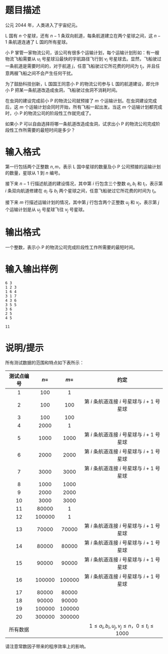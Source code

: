 # 题目描述

公元 $2044$ 年，人类进入了宇宙纪元。

L 国有 $n$ 个星球，还有 $n-1$ 条双向航道，每条航道建立在两个星球之间，这 $n-1$ 条航道连通了 L 国的所有星球。

小 P 掌管一家物流公司，该公司有很多个运输计划，每个运输计划形如：有一艘物流飞船需要从 $u_i$ 号星球沿最快的宇航路径飞行到 $v_i$ 号星球去。显然，飞船驶过一条航道是需要时间的，对于航道 $j$，任意飞船驶过它所花费的时间为 $t_j$，并且任意两艘飞船之间不会产生任何干扰。

为了鼓励科技创新，L 国国王同意小 P 的物流公司参与 L 国的航道建设，即允许小 P 把某一条航道改造成虫洞，飞船驶过虫洞不消耗时间。

在虫洞的建设完成前小 P 的物流公司就预接了 $m$ 个运输计划。在虫洞建设完成后，这 $m$ 个运输计划会同时开始，所有飞船一起出发。当这 $m$ 个运输计划都完成时，小 P 的物流公司的阶段性工作就完成了。

如果小 P 可以自由选择将哪一条航道改造成虫洞，试求出小 P 的物流公司完成阶段性工作所需要的最短时间是多少？

# 输入格式

第一行包括两个正整数 $n,m$，表示 L 国中星球的数量及小 P 公司预接的运输计划的数量，星球从 $1$ 到 $n$ 编号。

接下来 $n-1$ 行描述航道的建设情况，其中第 $i$ 行包含三个整数 $a_i,b_i$ 和 $t_i$，表示第 $i$ 条双向航道修建在 $a_i$ 与 $b_i$ 两个星球之间，任意飞船驶过它所花费的时间为 $t_i$。

接下来 $m$ 行描述运输计划的情况，其中第 $j$ 行包含两个正整数 $u_j$ 和 $v_j$，表示第 $j$ 个运输计划是从 $u_j$ 号星球飞往 $v_j$ 号星球。

# 输出格式

一个整数，表示小 P 的物流公司完成阶段性工作所需要的最短时间。

# 输入输出样例

```input1
6 3
1 2 3
1 6 4
3 1 7
4 3 6
3 5 5
3 6
2 5
4 5
```

```output1
11
```

# 说明/提示

所有测试数据的范围和特点如下表所示：

| 测试点编号 |   $n=$   |   $m=$   |                         约定                          |
| :--------: | :------: | :------: | :---------------------------------------------------: |
|    $1$     |  $100$   |   $1$    |                                                       |
|    $2$     |  $100$   |  $100$   |      第 $i$ 条航道连接 $i$ 号星球与 $i+1$ 号星球      |
|    $3$     |  $100$   |  $100$   |                                                       |
|    $4$     |  $2000$  |   $1$    |                                                       |
|    $5$     |  $1000$  |  $1000$  |      第 $i$ 条航道连接 $i$ 号星球与 $i+1$ 号星球      |
|    $6$     |  $2000$  |  $2000$  |      第 $i$ 条航道连接 $i$ 号星球与 $i+1$ 号星球      |
|    $7$     |  $3000$  |  $3000$  |      第 $i$ 条航道连接 $i$ 号星球与 $i+1$ 号星球      |
|    $8$     |  $1000$  |  $1000$  |                                                       |
|    $9$     |  $2000$  |  $2000$  |                                                       |
|    $10$    |  $3000$  |  $3000$  |                                                       |
|    $11$    | $80000$  |   $1$    |                                                       |
|    $12$    | $100000$ |   $1$    |                                                       |
|    $13$    | $70000$  | $70000$  |      第 $i$ 条航道连接 $i$ 号星球与 $i+1$ 号星球      |
|    $14$    | $80000$  | $80000$  |      第 $i$ 条航道连接 $i$ 号星球与 $i+1$ 号星球      |
|    $15$    | $90000$  | $90000$  |      第 $i$ 条航道连接 $i$ 号星球与 $i+1$ 号星球      |
|    $16$    | $100000$ | $100000$ |      第 $i$ 条航道连接 $i$ 号星球与 $i+1$ 号星球      |
|    $17$    | $80000$  | $80000$  |                                                       |
|    $18$    | $90000$  | $90000$  |                                                       |
|    $19$    | $100000$ | $100000$ |                                                       |
|    $20$    | $300000$ | $300000$ |                                                       |
|  所有数据  |          |          | $1 \leq a_i,b_i,u_j,v_j \leq n$，$0 \leq t_i \leq 1000$ |

请注意常数因子带来的程序效率上的影响。
